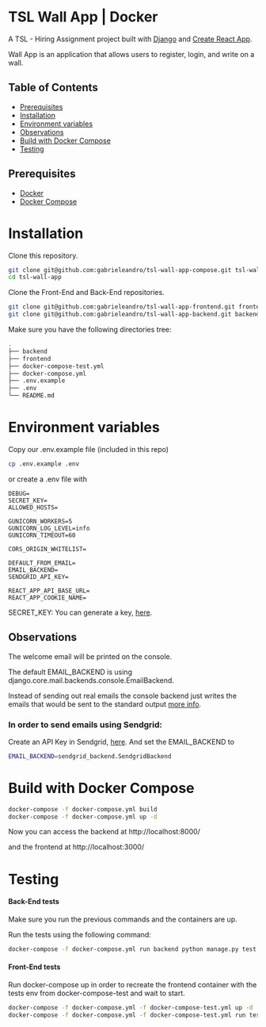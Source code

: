 # TSL Wall App | Docker

A TSL - Hiring Assignment project built  with [Django](https://www.djangoproject.com/) and [Create React App](https://github.com/facebook/create-react-app).

Wall App is an application that allows users to register, login, and write on a wall.

## Table of Contents

- [Prerequisites](#prerequisites)
- [Installation](#installation)
- [Environment variables](#environment-variables)
- [Observations](#observations)
- [Build with Docker Compose](#build-with-docker-compose)
- [Testing](#testing)

## Prerequisites

- [Docker](https://docs.docker.com/install/)
- [Docker Compose](https://docs.docker.com/compose/install/)

# Installation

Clone this repository.
```bash
git clone git@github.com:gabrieleandro/tsl-wall-app-compose.git tsl-wall-app
cd tsl-wall-app
```

Clone the Front-End and Back-End repositories.
```bash
git clone git@github.com:gabrieleandro/tsl-wall-app-frontend.git frontend
git clone git@github.com:gabrieleandro/tsl-wall-app-backend.git backend
```

Make sure you have the following directories tree:

```bash
.
├── backend
├── frontend
├── docker-compose-test.yml
├── docker-compose.yml
├── .env.example
├── .env
└── README.md
```

# Environment variables

Copy our .env.example file (included in this repo)

```bash
cp .env.example .env
```

or create a .env file with 

```env
DEBUG=
SECRET_KEY=
ALLOWED_HOSTS=

GUNICORN_WORKERS=5
GUNICORN_LOG_LEVEL=info
GUNICORN_TIMEOUT=60

CORS_ORIGIN_WHITELIST=

DEFAULT_FROM_EMAIL=
EMAIL_BACKEND=
SENDGRID_API_KEY=

REACT_APP_API_BASE_URL=
REACT_APP_COOKIE_NAME=
```

SECRET_KEY: You can generate a key, [here](https://djecrety.ir/).

## Observations
The welcome email will be printed on the console.

The default EMAIL_BACKEND is using django.core.mail.backends.console.EmailBackend.

Instead of sending out real emails the console backend just writes the emails that would be sent to the standard output [more info](https://docs.djangoproject.com/en/4.0/topics/email/#console-backend).

### In order to send emails using Sendgrid:
Create an API Key in Sendgrid, [here](https://app.sendgrid.com/settings/api_keys).
And set the EMAIL_BACKEND to 
```bash
EMAIL_BACKEND=sendgrid_backend.SendgridBackend
```

# Build with Docker Compose

```bash
docker-compose -f docker-compose.yml build
docker-compose -f docker-compose.yml up -d
```

Now you can access the backend at http://localhost:8000/

and the frontend at http://localhost:3000/

# Testing

#### Back-End tests

Make sure you run the previous commands and the containers are up.

Run the tests using the following command:

```bash
docker-compose -f docker-compose.yml run backend python manage.py test
```

#### Front-End tests

Run docker-compose up in order to recreate the frontend container with the tests env from docker-compose-test and wait to start.

```bash
docker-compose -f docker-compose.yml -f docker-compose-test.yml up -d
docker-compose -f docker-compose.yml -f docker-compose-test.yml run test